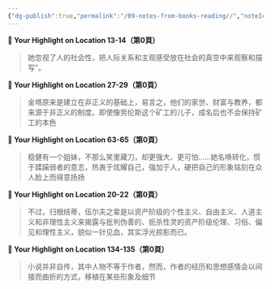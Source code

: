 ```yaml
---
{"dg-publish":true,"permalink":"/09-notes-from-books-reading//","noteIcon":"","created":"2024-05-20T06:53:42.574+02:00","updated":"2024-05-20T06:55:20.300+02:00"}
---
```


**📍 Your Highlight on Location 13-14（第0頁）**

> 她忽视了人的社会性，把人际关系和主观感受放在社会的真空中来观察和描写”。

**📍 Your Highlight on Location 27-29（第0頁）**

> 金塔原来是建立在非正义的基础上，易言之，他们的家世、财富与教养，都来源于非正义的制度。即使像劳伦斯这个矿工的儿子，成名后也不会保持矿工的本色

**📍 Your Highlight on Location 63-65（第0頁）**

> 稳健有一个姐妹，不那么笑里藏刀，却更强大、更可怕……她名唤转化，惯于蹂躏弱者的意志，热衷于炫耀自己，强加于人，硬把自己的形象铭刻在众人脸上而得意扬扬

**📍 Your Highlight on Location 20-22（第0頁）**

> 不过，归根结蒂，伍尔夫之辈是以资产阶级的个性主义、自由主义、人道主义和非理性主义来揭露与批判伪善的、扼杀性灵的资产阶级伦理、习俗、偏见和理性主义，貌似一针见血，其实浮光掠影而已。

**📍 Your Highlight on Location 134-135（第0頁）**

> 小说并非自传，其中人物不等于作者，然而，作者的经历和思想感情会以间接而曲折的方式，移植在某些形象及细节